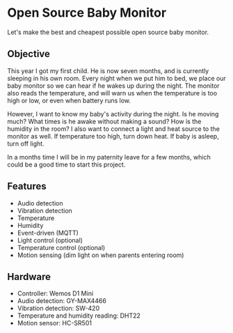 # Open Source Baby Monitor
Let's make the best and cheapest possible open source baby monitor.

## Objective
This year I got my first child. He is now seven months, and is currently sleeping in his own room. Every night when we put him to bed, we place our baby monitor so we can hear if he wakes up during the night. The monitor also reads the temperature, and will warn us when the temperature is too high or low, or even when battery runs low.

However, I want to know my baby's activity during the night. Is he moving much? What times is he awake without making a sound? How is the humidity in the room? I also want to connect a light and heat source to the monitor as well. If temperature too high, turn down heat. If baby is asleep, turn off light.

In a months time I will be in my paternity leave for a few months, which could be a good time to start this project.

## Features
- Audio detection
- Vibration detection
- Temperature
- Humidity
- Event-driven (MQTT)
- Light control (optional)
- Temperature control (optional)
- Motion sensing (dim light on when parents entering room)

## Hardware
- Controller: Wemos D1 Mini
- Audio detection: GY-MAX4466
- Vibration detection: SW-420
- Temperature and humidity reading: DHT22
- Motion sensor: HC-SR501
